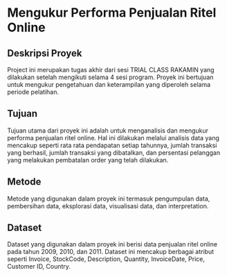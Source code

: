 # Mengukur Performa Penjualan Ritel Online

## Deskripsi Proyek
Project ini merupakan tugas akhir dari sesi TRIAL CLASS RAKAMIN yang dilakukan setelah mengikuti selama 4 sesi program. Proyek ini bertujuan untuk mengukur pengetahuan dan keterampilan yang diperoleh selama periode pelatihan.

## Tujuan
Tujuan utama dari proyek ini adalah untuk menganalisis dan mengukur performa penjualan ritel online. Hal ini dilakukan melalui analisis data yang mencakup seperti rata rata pendapatan setiap tahunnya, jumlah transaksi yang berhasil, jumlah transaksi yang dibatalkan, dan persentasi pelanggan yang melakukan pembatalan order yang telah dilakukan. 

## Metode
Metode yang digunakan dalam proyek ini termasuk pengumpulan data, pembersihan data, eksplorasi data, visualisasi data, dan interpretation.

## Dataset
Dataset yang digunakan dalam proyek ini berisi data penjualan ritel online pada tahun 2009, 2010, dan 2011. Dataset ini mencakup berbagai atribut seperti Invoice, StockCode, Description, Quantity, InvoiceDate, Price, Customer ID, Country.

